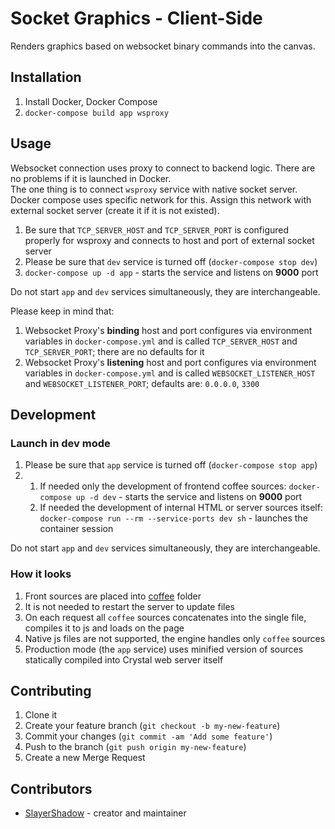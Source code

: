 # Socket Graphics - Client-Side

Renders graphics based on websocket binary commands into the canvas.

## Installation

1. Install Docker, Docker Compose
2. `docker-compose build app wsproxy`

## Usage

Websocket connection uses proxy to connect to backend logic. There are no problems if it is launched in Docker.<br/>
The one thing is to connect `wsproxy` service with native socket server. Docker compose uses specific network for this. Assign this network with external socket server (create it if it is not existed).

1. Be sure that `TCP_SERVER_HOST` and `TCP_SERVER_PORT` is configured properly for wsproxy and connects to host and port of external socket server
2. Please be sure that `dev` service is turned off (`docker-compose stop dev`)
3. `docker-compose up -d app` - starts the service and listens on **9000** port

Do not start `app` and `dev` services simultaneously, they are interchangeable.

Please keep in mind that:

1. Websocket Proxy's **binding** host and port configures via environment variables in `docker-compose.yml` and is called `TCP_SERVER_HOST` and `TCP_SERVER_PORT`; there are no defaults for it
2. Websocket Proxy's **listening** host and port configures via environment variables in `docker-compose.yml` and is called `WEBSOCKET_LISTENER_HOST` and `WEBSOCKET_LISTENER_PORT`; defaults are: `0.0.0.0`, `3300`

## Development

### Launch in dev mode

1. Please be sure that `app` service is turned off (`docker-compose stop app`)
2.
   1. If needed only the development of frontend coffee sources: `docker-compose up -d dev` - starts the service and listens on **9000** port
   2. If needed the development of internal HTML or server sources itself: `docker-compose run --rm --service-ports dev sh` - launches the container session

Do not start `app` and `dev` services simultaneously, they are interchangeable.

### How it looks

1. Front sources are placed into [coffee](assets/scripts/coffee) folder
2. It is not needed to restart the server to update files
3. On each request all `coffee` sources concatenates into the single file, compiles it to js and loads on the page
4. Native js files are not supported, the engine handles only `coffee` sources
5. Production mode (the `app` service) uses minified version of sources statically compiled into Crystal web server itself

## Contributing

1. Clone it
2. Create your feature branch (`git checkout -b my-new-feature`)
3. Commit your changes (`git commit -am 'Add some feature'`)
4. Push to the branch (`git push origin my-new-feature`)
5. Create a new Merge Request

## Contributors

- [SlayerShadow](https://github.com/SlayerShadow) - creator and maintainer
